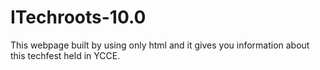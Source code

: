 # ITechroots-10.0
This webpage built by using only html and it gives you information about this techfest held in YCCE.
